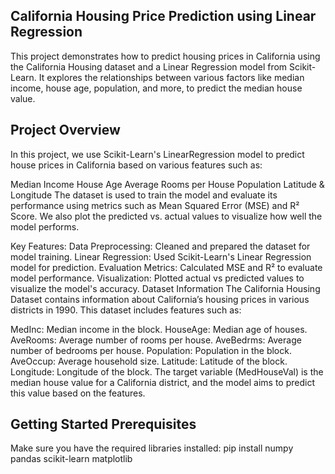 ## California Housing Price Prediction using Linear Regression
This project demonstrates how to predict housing prices in California using the California Housing dataset and a Linear Regression model from Scikit-Learn.
It explores the relationships between various factors like median income, house age, population, and more, to predict the median house value.

## Project Overview
In this project, we use Scikit-Learn's LinearRegression model to predict house prices in California based on various features such as:

Median Income
House Age
Average Rooms per House
Population
Latitude & Longitude
The dataset is used to train the model and evaluate its performance using metrics such as Mean Squared Error (MSE) and R² Score. We also plot the predicted vs. actual values to visualize how well the model performs.

Key Features:
Data Preprocessing: Cleaned and prepared the dataset for model training.
Linear Regression: Used Scikit-Learn's Linear Regression model for prediction.
Evaluation Metrics: Calculated MSE and R² to evaluate model performance.
Visualization: Plotted actual vs predicted values to visualize the model's accuracy.
Dataset Information
The California Housing Dataset contains information about California’s housing prices in various districts in 1990. This dataset includes features such as:

MedInc: Median income in the block.
HouseAge: Median age of houses.
AveRooms: Average number of rooms per house.
AveBedrms: Average number of bedrooms per house.
Population: Population in the block.
AveOccup: Average household size.
Latitude: Latitude of the block.
Longitude: Longitude of the block.
The target variable (MedHouseVal) is the median house value for a California district, and the model aims to predict this value based on the features.

## Getting Started Prerequisites
Make sure you have the required libraries installed:
pip install numpy pandas scikit-learn matplotlib




